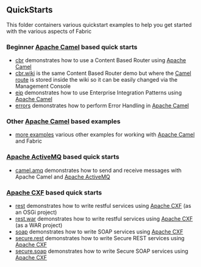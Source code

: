 ## QuickStarts

This folder containers various quickstart examples to help you get started with the various aspects of Fabric

### Beginner [Apache Camel](http://camel.apache.org/) based quick starts

* [cbr](/fabric/profiles/example/quickstarts/beginner/camel.cbr.profile) demonstrates how to use a Content Based Router using [Apache Camel](http://camel.apache.org/)
* [cbr.wiki](/fabric/profiles/example/quickstarts/beginner/camel.cbr.wiki.profile) is the same Content Based Router demo but where the [Camel route](http://camel.apache.org/) is stored inside the wiki so it can be easily changed via the Management Console
* [eip](/fabric/profiles/example/quickstarts/beginner/camel.eips.profile) demonstrates how to use Enterprise Integration Patterns using [Apache Camel](http://camel.apache.org/)
* [errors](/fabric/profiles/example/quickstarts/beginner/camel.errorhandler.profile) demonstrates how to perform Error Handling in [Apache Camel](http://camel.apache.org/)

### Other [Apache Camel](http://camel.apache.org/) based examples

* [more examples](/fabric/profiles/example/camel) various other examples for working with [Apache Camel](http://camel.apache.org/) and Fabric

### [Apache ActiveMQ](http://activemq.apache.org/) based quick starts

* [camel.amq](/fabric/profiles/example/quickstarts/camel.amq.profile) demonstrates how to send and receive messages with Apache Camel and [Apache ActiveMQ](http://activemq.apache.org/)

### [Apache CXF](http://cxf.apache.org/) based quick starts

* [rest](/fabric/profiles/example/quickstarts/rest.profile) demonstrates how to write restful services using [Apache CXF](http://cxf.apache.org/) (as an OSGi project)
* [rest.war](/fabric/profiles/example/quickstarts/rest.war.profile) demonstrates how to write restful services using [Apache CXF](http://cxf.apache.org/) (as a WAR project)
* [soap](/fabric/profiles/example/quickstarts/soap.profile) demonstrates how to write SOAP services using [Apache CXF](http://cxf.apache.org/)
* [secure.rest](/fabric/profiles/example/quickstarts/secure.rest.profile) demonstrates how to write Secure REST services using [Apache CXF](http://cxf.apache.org/)
* [secure.soap](/fabric/profiles/example/quickstarts/secure.soap.profile) demonstrates how to write Secure SOAP services using [Apache CXF](http://cxf.apache.org/)
